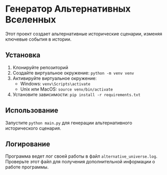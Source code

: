 # Генератор Альтернативных Вселенных

Этот проект создает альтернативные исторические сценарии, изменяя ключевые события в истории.

## Установка

1. Клонируйте репозиторий
2. Создайте виртуальное окружение: `python -m venv venv`
3. Активируйте виртуальное окружение:
   - Windows: `venv\Scripts\activate`
   - Unix или MacOS: `source venv/bin/activate`
4. Установите зависимости: `pip install -r requirements.txt`

## Использование

Запустите `python main.py` для генерации альтернативного исторического сценария.

## Логирование

Программа ведет лог своей работы в файл `alternative_universe.log`. 
Проверьте этот файл для получения дополнительной информации о работе программы.

